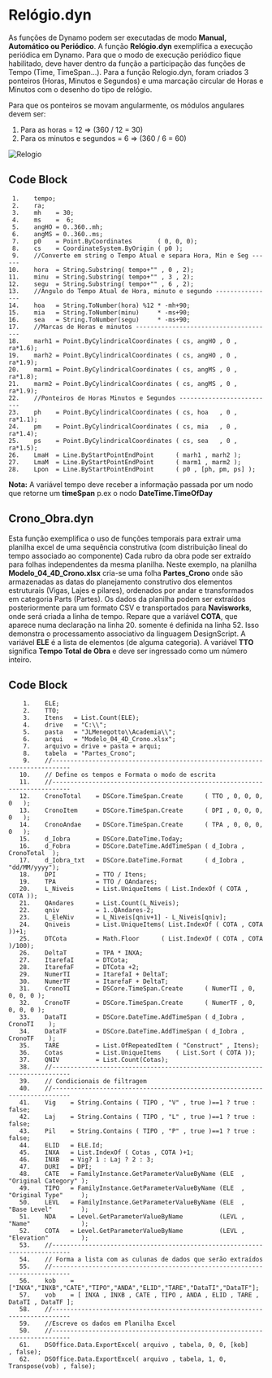 # Relógio.dyn

As funções de Dynamo podem ser executadas de modo **Manual, Automático ou Periódico**. A função **Relógio.dyn** exemplifica a execução periódica em Dynamo. Para que o modo de execução periódico fique habilitado, deve haver dentro da função a participação das funções de Tempo (Time, TimeSpan...). Para a função Relogio.dyn, foram criados 3 ponteiros (Horas, Minutos e Segundos) e uma marcação circular de Horas e Minutos com o desenho do tipo de relógio.

Para que os ponteiros se movam angularmente, os módulos angulares devem ser:

 1. Para as horas = 12 => (360 / 12 = 30) 
 2. Para os minutos e segundos = 6 => (360 / 6 = 60)

![Relogio](https://github.com/JLMenegotto/AulasBIM/assets/9437020/ae27a62a-6541-4627-aa92-0322273bf85a)

## Code Block

     1.    tempo;
     2.    ra;
     3.    mh    = 30;
     4.    ms    =  6;
     5.    angHO = 0..360..mh;
     6.    angMS = 0..360..ms;
     7.    p0    = Point.ByCoordinates       ( 0, 0, 0);
     8.    cs    = CoordinateSystem.ByOrigin ( p0 );
     9.    //Converte em string o Tempo Atual e separa Hora, Min e Seg ------
    10.    hora  = String.Substring( tempo+"" , 0 , 2);
    11.    minu  = String.Substring( tempo+"" , 3 , 2);
    12.    segu  = String.Substring( tempo+"" , 6 , 2);
    13.    //Angulo do Tempo Atual de Hora, minuto e segundo ----------------
    14.    hoa   = String.ToNumber(hora) %12 * -mh+90;
    15.    mia   = String.ToNumber(minu)     * -ms+90;
    16.    sea   = String.ToNumber(segu)     * -ms+90;
    17.    //Marcas de Horas e minutos --------------------------------------
    18.    marh1 = Point.ByCylindricalCoordinates ( cs, angHO , 0 , ra*1.6);
    19.    marh2 = Point.ByCylindricalCoordinates ( cs, angHO , 0 , ra*1.9);
    20.    marm1 = Point.ByCylindricalCoordinates ( cs, angMS , 0 , ra*1.8);
    21.    marm2 = Point.ByCylindricalCoordinates ( cs, angMS , 0 , ra*1.9);
    22.    //Ponteiros de Horas Minutos e Segundos --------------------------
    23.    ph    = Point.ByCylindricalCoordinates ( cs, hoa   , 0 , ra*1.1);
    24.    pm    = Point.ByCylindricalCoordinates ( cs, mia   , 0 , ra*1.4);
    25.    ps    = Point.ByCylindricalCoordinates ( cs, sea   , 0 , ra*1.5);
    26.    LmaH  = Line.ByStartPointEndPoint      ( marh1 , marh2 );
    27.    LmaM  = Line.ByStartPointEndPoint      ( marm1 , marm2 );
    28.    Lpon  = Line.ByStartPointEndPoint      ( p0 , [ph, pm, ps] );

**Nota:** A variável tempo deve receber a informação passada por um nodo que retorne um **timeSpan** p.ex o nodo **DateTime.TimeOfDay**

## Crono_Obra.dyn
Esta função exemplifica o uso de funções temporais para extrair uma planilha excel de uma sequência construtiva (com distribuição lineal do tempo associado ao componente) 
Cada rubro da obra pode ser extraído para folhas independentes da mesma planilha. Neste exemplo, na planilha **Modelo_04_4D_Crono.xlsx** cria-se uma folha  **Partes_Crono** onde são armazenadas as datas do planejamento construtivo dos elementos estruturais (Vigas, Lajes e pilares), ordenados por andar e transformados em categoria Parts (Partes). Os dados da planilha podem ser extraídos posteriormente para um formato CSV e transportados para **Navisworks**, onde será criada a linha de tempo.
Repare que a variável **COTA**, que aparece numa declaração na linha 20.  somente é definida na linha 52. Isso demonstra o processamento associativo da linguagem DesignScript.
A variável **ELE** é a lista de elementos (de alguma categoria).
A variável **TTO** significa **Tempo Total de Obra** e deve ser ingressado como um número inteiro. 

## Code Block
        1.    ELE;
        2.    TTO;
        3.    Itens   = List.Count(ELE); 
        4.    drive   = "C:\\";
        5.    pasta   = "JLMenegotto\\Academia\\";
        6.    arqui   = "Modelo_04_4D_Crono.xlsx";
        7.    arquivo = drive + pasta + arqui;
        8.    tabela  = "Partes_Crono";
        9.    //---------------------------------------------------------------------------
       10.    // Define os tempos e Formata o modo de escrita
       11.    //---------------------------------------------------------------------------
       12.    CronoTotal    = DSCore.TimeSpan.Create      ( TTO , 0, 0, 0, 0   );
       13.    CronoItem     = DSCore.TimeSpan.Create      ( DPI , 0, 0, 0, 0   );
       14.    CronoAndae    = DSCore.TimeSpan.Create      ( TPA , 0, 0, 0, 0   );
       15.    d_Iobra       = DSCore.DateTime.Today;
       16.    d_Fobra       = DSCore.DateTime.AddTimeSpan ( d_Iobra , CronoTotal  );
       17.    d_Iobra_txt   = DSCore.DateTime.Format      ( d_Iobra , "dd/MM/yyyy");
       18.    DPI           = TTO / Itens;
       19.    TPA           = TTO / QAndares;
       20.    L_Niveis      = List.UniqueItems ( List.IndexOf ( COTA , COTA ));
       21.    QAndares      = List.Count(L_Niveis);
       22.    qniv          = 1..QAndares-2;
       23.    L_EleNiv      = L_Niveis[qniv+1] - L_Niveis[qniv];
       24.    Qniveis       = List.UniqueItems( List.IndexOf ( COTA , COTA ))+1;
       25.    DTCota        = Math.Floor      ( List.IndexOf ( COTA , COTA )/100);
       26.    DeltaT        = TPA * INXA;
       27.    ItarefaI      = DTCota;
       28.    ItarefaF      = DTCota +2;
       29.    NumerTI       = ItarefaI + DeltaT;
       30.    NumerTF       = ItarefaF + DeltaT;
       31.    CronoTI       = DSCore.TimeSpan.Create      ( NumerTI , 0, 0, 0, 0 );
       32.    CronoTF       = DSCore.TimeSpan.Create      ( NumerTF , 0, 0, 0, 0 );
       33.    DataTI        = DSCore.DateTime.AddTimeSpan ( d_Iobra , CronoTI    );
       34.    DataTF        = DSCore.DateTime.AddTimeSpan ( d_Iobra , CronoTF    );
       35.    TARE          = List.OfRepeatedItem ( "Construct" , Itens);
       36.    Cotas         = List.UniqueItems    ( List.Sort ( COTA ));
       37.    QNIV          = List.Count(Cotas);
       38.    //---------------------------------------------------------------------------
       39.    // Condicionais de filtragem
       40.    //---------------------------------------------------------------------------
       41.    Vig    = String.Contains ( TIPO , "V" , true )==1 ? true : false;
       42.    Laj    = String.Contains ( TIPO , "L" , true )==1 ? true : false;
       43.    Pil    = String.Contains ( TIPO , "P" , true )==1 ? true : false;
       44.    ELID   = ELE.Id;
       45.    INXA   = List.IndexOf ( Cotas , COTA )+1;
       46.    INXB   = Vig? 1 : Laj ? 2 : 3;
       47.    DURI   = DPI;
       48.    CATE   = FamilyInstance.GetParameterValueByName (ELE  , "Original Category" );
       49.    TIPO   = FamilyInstance.GetParameterValueByName (ELE  , "Original Type"     );
       50.    LEVL   = FamilyInstance.GetParameterValueByName (ELE  , "Base Level"        );
       51.    NDA    = Level.GetParameterValueByName          (LEVL , "Name"              );
       52.    COTA   = Level.GetParameterValueByName          (LEVL , "Elevation"         );
       53.    //---------------------------------------------------------------------------
       54.    // Forma a lista com as culunas de dados que serão extraídos 
       55.    //---------------------------------------------------------------------------
       56.    kob    = ["INXA","INXB","CATE","TIPO","ANDA","ELID","TARE","DataTI","DataTF"];
       57.    vob    = [ INXA , INXB , CATE , TIPO , ANDA , ELID , TARE , DataTI , DataTF ];
       58.    //---------------------------------------------------------------------------
       59.    //Escreve os dados em Planilha Excel
       50.    //---------------------------------------------------------------------------
       61.    DSOffice.Data.ExportExcel( arquivo , tabela, 0, 0, [kob]          , false);
       62.    DSOffice.Data.ExportExcel( arquivo , tabela, 1, 0, Transpose(vob) , false);  
